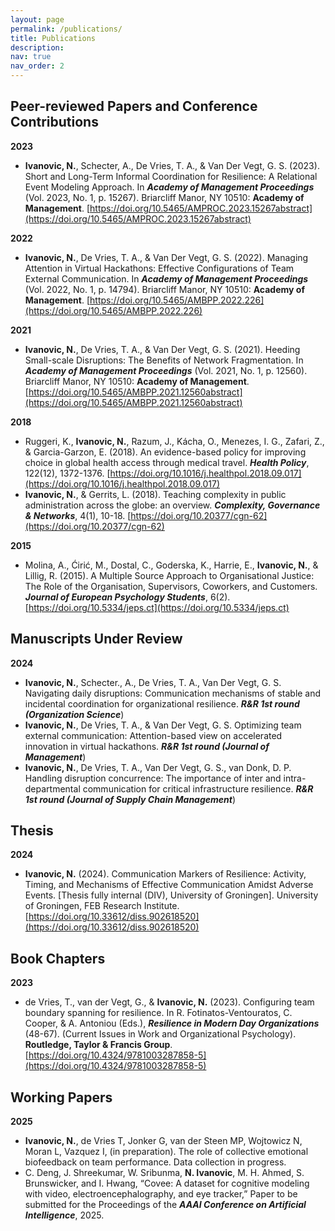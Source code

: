```yaml
---
layout: page
permalink: /publications/
title: Publications
description: 
nav: true
nav_order: 2
---
```


## Peer-reviewed Papers and Conference Contributions

**2023**

- **Ivanovic, N.**, Schecter, A., De Vries, T. A., & Van Der Vegt, G. S. (2023). Short and Long-Term Informal Coordination for Resilience: A Relational Event Modeling Approach. In **_Academy of Management Proceedings_** (Vol. 2023, No. 1, p. 15267). Briarcliff Manor, NY 10510: **Academy of Management**. [https://doi.org/10.5465/AMPROC.2023.15267abstract](https://doi.org/10.5465/AMPROC.2023.15267abstract)

**2022**

- **Ivanovic, N.**, De Vries, T. A., & Van Der Vegt, G. S. (2022). Managing Attention in Virtual Hackathons: Effective Configurations of Team External Communication. In **_Academy of Management Proceedings_** (Vol. 2022, No. 1, p. 14794). Briarcliff Manor, NY 10510: **Academy of Management**. [https://doi.org/10.5465/AMBPP.2022.226](https://doi.org/10.5465/AMBPP.2022.226)

**2021**

- **Ivanovic, N.**, De Vries, T. A., & Van Der Vegt, G. S. (2021). Heeding Small-scale Disruptions: The Benefits of Network Fragmentation. In **_Academy of Management Proceedings_** (Vol. 2021, No. 1, p. 12560). Briarcliff Manor, NY 10510: **Academy of Management**. [https://doi.org/10.5465/AMBPP.2021.12560abstract](https://doi.org/10.5465/AMBPP.2021.12560abstract)

**2018**

- Ruggeri, K., **Ivanovic, N.**, Razum, J., Kácha, O., Menezes, I. G., Zafari, Z., & Garcia-Garzon, E. (2018). An evidence-based policy for improving choice in global health access through medical travel. **_Health Policy_**, 122(12), 1372-1376. [https://doi.org/10.1016/j.healthpol.2018.09.017](https://doi.org/10.1016/j.healthpol.2018.09.017)
- **Ivanovic, N.**, & Gerrits, L. (2018). Teaching complexity in public administration across the globe: an overview. **_Complexity, Governance & Networks_**, 4(1), 10-18. [https://doi.org/10.20377/cgn-62](https://doi.org/10.20377/cgn-62)

**2015**

- Molina, A., Ćirić, M., Dostal, C., Goderska, K., Harrie, E., **Ivanovic, N.**, & Lillig, R. (2015). A Multiple Source Approach to Organisational Justice: The Role of the Organisation, Supervisors, Coworkers, and Customers. **_Journal of European Psychology Students_**, 6(2). [https://doi.org/10.5334/jeps.ct](https://doi.org/10.5334/jeps.ct)


## Manuscripts Under Review

**2024**

- **Ivanovic, N.**, Schecter., A., De Vries, T. A., Van Der Vegt, G. S. Navigating daily disruptions: Communication mechanisms of stable and incidental coordination for organizational resilience. **_R&R 1st round (Organization Science_**)
- **Ivanovic, N.**, De Vries, T. A., & Van Der Vegt, G. S. Optimizing team external communication: Attention-based view on accelerated innovation in virtual hackathons. **_R&R 1st round (Journal of Management_**)
- **Ivanovic, N.**, De Vries, T. A., Van Der Vegt, G. S., van Donk, D. P. Handling disruption concurrence: The importance of inter and intra-departmental communication for critical infrastructure resilience. **_R&R 1st round (Journal of Supply Chain Management_**)


## Thesis

**2024**

- **Ivanovic, N.** (2024). Communication Markers of Resilience: Activity, Timing, and Mechanisms of Effective Communication Amidst Adverse Events. [Thesis fully internal (DIV), University of Groningen]. University of Groningen, FEB Research Institute. [https://doi.org/10.33612/diss.902618520](https://doi.org/10.33612/diss.902618520)


## Book Chapters

**2023**

- de Vries, T., van der Vegt, G., & **Ivanovic, N.** (2023). Configuring team boundary spanning for resilience. In R. Fotinatos-Ventouratos, C. Cooper, & A. Antoniou (Eds.), **_Resilience in Modern Day Organizations_** (48-67). (Current Issues in Work and Organizational Psychology). **Routledge, Taylor & Francis Group**. [https://doi.org/10.4324/9781003287858-5](https://doi.org/10.4324/9781003287858-5)


## Working Papers

**2025**

- **Ivanovic, N.**, de Vries T, Jonker G, van der Steen MP, Wojtowicz N, Moran L, Vazquez I, (in preparation). The role of collective emotional biofeedback on team performance. Data collection in progress.
- C. Deng, J. Shreekumar, W. Sribunma, **N. Ivanovic**, M. H. Ahmed, S. Brunswicker, and I. Hwang, “Covee: A dataset for cognitive modeling with video, electroencephalography, and eye tracker,” Paper to be submitted for the Proceedings of the **_AAAI Conference on Artificial Intelligence_**, 2025.

